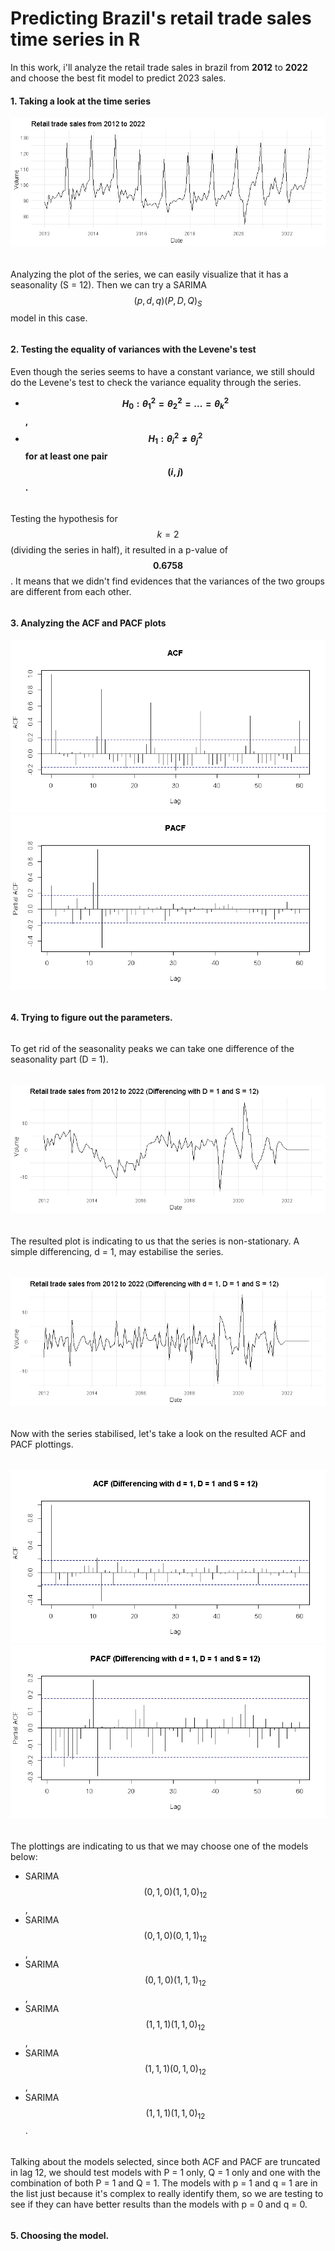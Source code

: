 # Predicting Brazil's retail trade sales time series in R
In this work, i'll analyze the retail trade sales in brazil from **2012** to **2022** and choose the best fit model to predict 2023 sales.
####
#### 1. Taking a look at the time series
![alt text](images/image1.jpeg)
######
Analyzing the plot of the series, we can easily visualize that it has a seasonality (S = 12). Then we can try a SARIMA $$(p,d,q)(P,D,Q)_{S}$$ model in this case.
######
#### 2. Testing the equality of variances with the Levene's test
Even though the series seems to have a constant variance, we still should do the Levene's test to check the variance equality through the series.
- **$$H_{0}: \theta_{1}^{2}=\theta_{2}^{2}=...=\theta_{k}^{2}$$,**
- **$$H_{1}: \theta_{i}^{2}\neq\theta_{j}^{2}$$ for at least one pair $$(i,j)$$.**
######
Testing the hypothesis for $$k=2$$ (dividing the series in half), it resulted in a p-value of **$$0.6758$$**. It means that we didn't find evidences that the variances of the two groups are different from each other.
######
#### 3. Analyzing the ACF and PACF plots
![alt text](images/image2.jpeg)
![alt text](images/image3.jpeg)
######
#### 4. Trying to figure out the parameters.
######
To get rid of the seasonality peaks we can take one difference of the seasonality part (D = 1).
######
![alt text](images/image4.jpeg)
######
The resulted plot is indicating to us that the series is non-stationary. A simple differencing, d = 1, may estabilise the series.
######
![alt text](images/image5.jpeg)
######
Now with the series stabilised, let's take a look on the resulted ACF and PACF plottings.
######
![alt text](images/image6.jpeg)
![alt text](images/image7.jpeg)
######
The plottings are indicating to us that we may choose one of the models below:
- SARIMA $$(0,1,0)(1,1,0)_{12}$$,
- SARIMA $$(0,1,0)(0,1,1)_{12}$$,
- SARIMA $$(0,1,0)(1,1,1)_{12}$$,
- SARIMA $$(1,1,1)(1,1,0)_{12}$$,
- SARIMA $$(1,1,1)(0,1,0)_{12}$$,
- SARIMA $$(1,1,1)(1,1,0)_{12}$$.
######
Talking about the models selected, since both ACF and PACF are truncated in lag 12, we should test models with P = 1 only, Q = 1 only and one with the combination of both P = 1 and Q = 1. The models with p = 1 and q = 1 are in the list just because it's complex to really identify them, so we are testing to see if they can have better results than the models with p = 0 and q = 0.
######
#### 5. Choosing the model.
######
